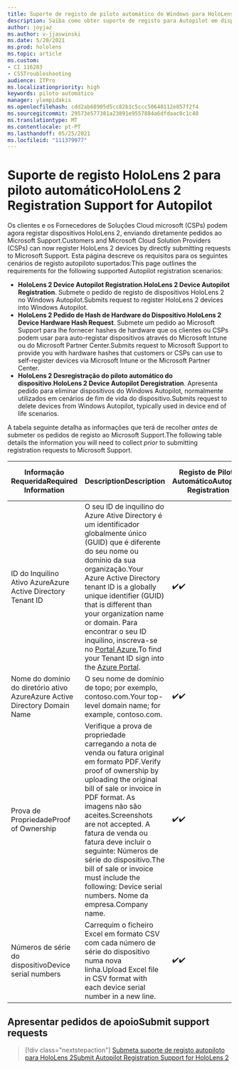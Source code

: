 ```yaml
---
title: Suporte de registo de piloto automático do Windows para HoloLens 2
description: Saiba como obter suporte de registo para Autopilot em dispositivos HoloLens 2.
author: joyjaz
ms.author: v-jjaswinski
ms.date: 5/20/2021
ms.prod: hololens
ms.topic: article
ms.custom:
- CI 116283
- CSSTroubleshooting
audience: ITPro
ms.localizationpriority: high
keywords: piloto automático
manager: ylempidakis
ms.openlocfilehash: cdd2ab68905d5cc82b1c5ccc50640112e857f2f4
ms.sourcegitcommit: 29573e577381a23891e9557884a6dfdaac0c1c48
ms.translationtype: MT
ms.contentlocale: pt-PT
ms.lasthandoff: 05/25/2021
ms.locfileid: "111379977"
---
```

# <a name="hololens-2-registration-support-for-autopilot"></a><span data-ttu-id="03d27-104">Suporte de registo HoloLens 2 para piloto automático</span><span class="sxs-lookup"><span data-stu-id="03d27-104">HoloLens 2 Registration Support for Autopilot</span></span>

<span data-ttu-id="03d27-105">Os clientes e os Fornecedores de Soluções Cloud microsoft (CSPs) podem agora registar dispositivos HoloLens 2, enviando diretamente pedidos ao Microsoft Support.</span><span class="sxs-lookup"><span data-stu-id="03d27-105">Customers and Microsoft Cloud Solution Providers (CSPs) can now register HoloLens 2 devices by directly submitting requests to Microsoft Support.</span></span> <span data-ttu-id="03d27-106">Esta página descreve os requisitos para os seguintes cenários de registo autopiloto suportados:</span><span class="sxs-lookup"><span data-stu-id="03d27-106">This page outlines the requirements for the following supported Autopilot registration scenarios:</span></span>

- <span data-ttu-id="03d27-107">**HoloLens 2 Device Autopilot Registration**.</span><span class="sxs-lookup"><span data-stu-id="03d27-107">**HoloLens 2 Device Autopilot Registration**.</span></span> <span data-ttu-id="03d27-108">Submete o pedido de registo de dispositivos HoloLens 2 no Windows Autopilot.</span><span class="sxs-lookup"><span data-stu-id="03d27-108">Submits request to register HoloLens 2 devices into Windows Autopilot.</span></span>
- <span data-ttu-id="03d27-109">**HoloLens 2 Pedido de Hash de Hardware do Dispositivo**.</span><span class="sxs-lookup"><span data-stu-id="03d27-109">**HoloLens 2 Device Hardware Hash Request**.</span></span> <span data-ttu-id="03d27-110">Submete um pedido ao Microsoft Support para lhe fornecer hashes de hardware que os clientes ou CSPs podem usar para auto-registar dispositivos através do Microsoft Intune ou do Microsoft Partner Center.</span><span class="sxs-lookup"><span data-stu-id="03d27-110">Submits request to Microsoft Support to provide you with hardware hashes that customers or CSPs can use to self-register devices via Microsoft Intune or the Microsoft Partner Center.</span></span>
- <span data-ttu-id="03d27-111">**HoloLens 2 Desregistração do piloto automático do dispositivo**.</span><span class="sxs-lookup"><span data-stu-id="03d27-111">**HoloLens 2 Device Autopilot Deregistration**.</span></span> <span data-ttu-id="03d27-112">Apresenta pedido para eliminar dispositivos do Windows Autopilot, normalmente utilizados em cenários de fim de vida do dispositivo.</span><span class="sxs-lookup"><span data-stu-id="03d27-112">Submits request to delete devices from Windows Autopilot, typically used in device end of life scenarios.</span></span>

<span data-ttu-id="03d27-113">A tabela seguinte detalha as informações que terá de recolher *antes* de submeter os pedidos de registo ao Microsoft Support.</span><span class="sxs-lookup"><span data-stu-id="03d27-113">The following table details the information you will need to collect *prior* to submitting registration requests to Microsoft Support.</span></span>

| <span data-ttu-id="03d27-114">Informação Requerida</span><span class="sxs-lookup"><span data-stu-id="03d27-114">Required Information</span></span> | <span data-ttu-id="03d27-115">Description</span><span class="sxs-lookup"><span data-stu-id="03d27-115">Description</span></span> | <span data-ttu-id="03d27-116">Registo de Piloto Automático</span><span class="sxs-lookup"><span data-stu-id="03d27-116">Autopilot Registration</span></span>  | <span data-ttu-id="03d27-117">Pedido de Hash de Hardware</span><span class="sxs-lookup"><span data-stu-id="03d27-117">Hardware Hash Request</span></span> | <span data-ttu-id="03d27-118">Desregistração do piloto automático</span><span class="sxs-lookup"><span data-stu-id="03d27-118">Autopilot Deregistration</span></span> |
------------|-------------------------------|--------------------------------------------------|------------------------------|--------------------------------|
|  <span data-ttu-id="03d27-119">ID do Inquilino Ativo Azure</span><span class="sxs-lookup"><span data-stu-id="03d27-119">Azure Active Directory Tenant ID</span></span>    |    <span data-ttu-id="03d27-120">O seu ID de inquilino do Azure Ative Directory é um identificador globalmente único (GUID) que é diferente do seu nome ou domínio da sua organização.</span><span class="sxs-lookup"><span data-stu-id="03d27-120">Your Azure Active Directory tenant ID is a globally unique identifier (GUID) that is different than your organization name or domain.</span></span>    <span data-ttu-id="03d27-121">Para encontrar o seu ID inquilino, inscreva-se no [Portal Azure.](https://portal.azure.com/#blade/Microsoft_AAD_IAM/ActiveDirectoryMenuBlade/Properties)</span><span class="sxs-lookup"><span data-stu-id="03d27-121">To find your Tenant ID sign into the [Azure Portal](https://portal.azure.com/#blade/Microsoft_AAD_IAM/ActiveDirectoryMenuBlade/Properties).</span></span>    |     <span data-ttu-id="03d27-122">✔️</span><span class="sxs-lookup"><span data-stu-id="03d27-122">✔️</span></span>                         |                              |                         <span data-ttu-id="03d27-123">✔️</span><span class="sxs-lookup"><span data-stu-id="03d27-123">✔️</span></span>                        |
|  <span data-ttu-id="03d27-124">Nome do domínio do diretório ativo Azure</span><span class="sxs-lookup"><span data-stu-id="03d27-124">Azure Active Directory Domain Name</span></span>    |   <span data-ttu-id="03d27-125">O seu nome de domínio de topo; por exemplo, contoso.com.</span><span class="sxs-lookup"><span data-stu-id="03d27-125">Your top-level domain name; for example, contoso.com.</span></span>    |     <span data-ttu-id="03d27-126">✔️</span><span class="sxs-lookup"><span data-stu-id="03d27-126">✔️</span></span>                         |                              |                         <span data-ttu-id="03d27-127">✔️</span><span class="sxs-lookup"><span data-stu-id="03d27-127">✔️</span></span>                        |
|  <span data-ttu-id="03d27-128">Prova de Propriedade</span><span class="sxs-lookup"><span data-stu-id="03d27-128">Proof of Ownership</span></span>    |   <span data-ttu-id="03d27-129">Verifique a prova de propriedade carregando a nota de venda ou fatura original em formato PDF.</span><span class="sxs-lookup"><span data-stu-id="03d27-129">Verify proof of ownership by uploading the original bill of sale or invoice in PDF format.</span></span> <span data-ttu-id="03d27-130">As imagens não são aceites.</span><span class="sxs-lookup"><span data-stu-id="03d27-130">Screenshots are not accepted.</span></span> <span data-ttu-id="03d27-131">A fatura de venda ou fatura deve incluir o seguinte: Números de série do dispositivo.</span><span class="sxs-lookup"><span data-stu-id="03d27-131">The bill of sale or invoice must include the following: Device serial numbers.</span></span> <span data-ttu-id="03d27-132">Nome da empresa.</span><span class="sxs-lookup"><span data-stu-id="03d27-132">Company name.</span></span>     |     <span data-ttu-id="03d27-133">✔️</span><span class="sxs-lookup"><span data-stu-id="03d27-133">✔️</span></span>                         |              <span data-ttu-id="03d27-134">✔️</span><span class="sxs-lookup"><span data-stu-id="03d27-134">✔️</span></span>                |                         <span data-ttu-id="03d27-135">✔️</span><span class="sxs-lookup"><span data-stu-id="03d27-135">✔️</span></span>                        |
|  <span data-ttu-id="03d27-136">Números de série do dispositivo</span><span class="sxs-lookup"><span data-stu-id="03d27-136">Device serial numbers</span></span>    |   <span data-ttu-id="03d27-137">Carrequim o ficheiro Excel em formato CSV com cada número de série do dispositivo numa nova linha.</span><span class="sxs-lookup"><span data-stu-id="03d27-137">Upload Excel file in CSV format with each device serial number in a new line.</span></span>     |     <span data-ttu-id="03d27-138">✔️</span><span class="sxs-lookup"><span data-stu-id="03d27-138">✔️</span></span>                         |              <span data-ttu-id="03d27-139">✔️</span><span class="sxs-lookup"><span data-stu-id="03d27-139">✔️</span></span>                |                         <span data-ttu-id="03d27-140">✔️</span><span class="sxs-lookup"><span data-stu-id="03d27-140">✔️</span></span>                        |

## <a name="submit-support-requests"></a><span data-ttu-id="03d27-141">Apresentar pedidos de apoio</span><span class="sxs-lookup"><span data-stu-id="03d27-141">Submit support requests</span></span>

> [!div class="nextstepaction"]
> [<span data-ttu-id="03d27-142">Submeta suporte de registo autopiloto para HoloLens 2</span><span class="sxs-lookup"><span data-stu-id="03d27-142">Submit Autopilot Registration Support for HoloLens 2</span></span>](https://prod.support.services.microsoft.com/supportrequestform/0d8bf192-cab7-6d39-143d-5a17840b9f5f)
